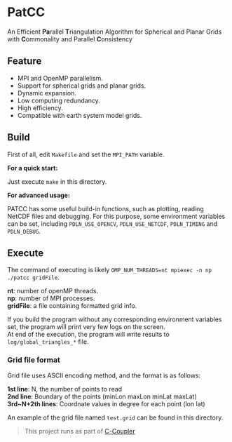 # PatCC

An Efficient **Pa**rallel **T**riangulation Algorithm for Spherical and Planar Grids with **C**ommonality and Parallel **C**onsistency

## Feature

- MPI and OpenMP parallelism.
- Support for spherical grids and planar grids.
- Dynamic expansion.
- Low computing redundancy.
- High efficiency.
- Compatible with earth system model grids.

## Build

First of all, edit `Makefile` and set the `MPI_PATH` variable.

**For a quick start:**

Just execute `make` in this directory.

**For advanced usage:**

PATCC has some useful build-in functions, such as plotting, reading NetCDF files and debugging. For this purpose, some environment variables can be set, including `PDLN_USE_OPENCV`, `PDLN_USE_NETCDF`, `PDLN_TIMING` and `PDLN_DEBUG`.

## Execute

The command of executing is likely `OMP_NUM_THREADS=nt mpiexec -n np ./patcc gridFile`.  

**nt**: number of openMP threads.  
**np**: number of MPI processes.  
**gridFile**: a file containing formatted grid info.  

If you build the program without any corresponding environment variables set, the program will print very few logs on the screen.  
At end of the execution, the program will write results to `log/global_triangles_*` file.

### Grid file format

Grid file uses ASCII encoding method, and the format is as follows:

**1st line**: N, the number of points to read  
**2nd line**: Boundary of the points (minLon maxLon minLat maxLat)  
**3rd~N+2th lines**: Coordnate values in degree for each point (lon lat)  

An example of the grid file named `test.grid` can be found in this directory.

> This project runs as part of [C-Coupler](https://github.com/C-Coupler-Group/c-coupler-lib)
